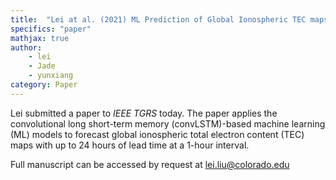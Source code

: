 ```yaml
---
title:  "Lei at al. (2021) ML Prediction of Global Ionospheric TEC maps"
specifics: "paper"
mathjax: true
author: 
    - lei
    - Jade
    - yunxiang
category: Paper
---
```


Lei submitted a paper to *IEEE TGRS* today. The paper applies the convolutional long short-term memory (convLSTM)-based machine learning (ML) models to forecast global ionospheric total electron content (TEC) maps with up to 24 hours of lead time at a 1-hour interval.

Full manuscript can be accessed by request at lei.liu@colorado.edu

<!-- [paper](../assets/TGRS-submmison-ML-TEC.pdf) -->



